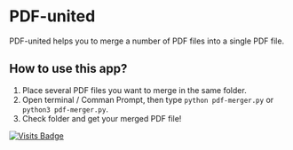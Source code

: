 # PDF-united
PDF-united helps you to merge a number of PDF files into a single PDF file.

## How to use this app?
1) Place several PDF files you want to merge in the same folder.
2) Open terminal / Comman Prompt, then type `python pdf-merger.py` or `python3 pdf-merger.py`.
3) Check folder and get your merged PDF file!

[![Visits Badge](https://badges.pufler.dev/visits/kevinadhiguna/PDF-united)](https://github.com/kevinadhiguna)
